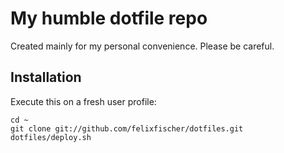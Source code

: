 # My humble dotfile repo

Created mainly for my personal convenience. Please be careful.

## Installation

Execute this on a fresh user profile:

    cd ~
    git clone git://github.com/felixfischer/dotfiles.git
    dotfiles/deploy.sh
